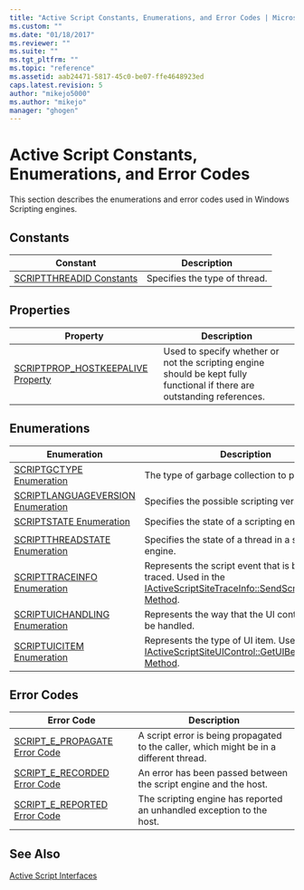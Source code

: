 ```yaml
---
title: "Active Script Constants, Enumerations, and Error Codes | Microsoft Docs"
ms.custom: ""
ms.date: "01/18/2017"
ms.reviewer: ""
ms.suite: ""
ms.tgt_pltfrm: ""
ms.topic: "reference"
ms.assetid: aab24471-5817-45c0-be07-ffe4648923ed
caps.latest.revision: 5
author: "mikejo5000"
ms.author: "mikejo"
manager: "ghogen"
---
```

# Active Script Constants, Enumerations, and Error Codes
This section describes the enumerations and error codes used in Windows Scripting engines.  
  
## Constants  
  
|Constant|Description|  
|--------------|-----------------|  
|[SCRIPTTHREADID Constants](../../winscript/reference/scriptthreadid-constants.md)|Specifies the type of thread.|  
  
## Properties  
  
|Property|Description|  
|--------------|-----------------|  
|[SCRIPTPROP_HOSTKEEPALIVE Property](../../winscript/reference/scriptprop-hostkeepalive-property.md)|Used to specify whether or not the scripting engine should be kept fully functional if there are outstanding references.|  
  
## Enumerations  
  
|Enumeration|Description|  
|-----------------|-----------------|  
|[SCRIPTGCTYPE Enumeration](../../winscript/reference/scriptgctype-enumeration.md)|The type of garbage collection to perform.|  
|[SCRIPTLANGUAGEVERSION Enumeration](../../winscript/reference/scriptlanguageversion-enumeration.md)|Specifies the possible scripting versions.|  
|[SCRIPTSTATE Enumeration](../../winscript/reference/scriptstate-enumeration.md)|Specifies the state of a scripting engine.|  
|||  
|[SCRIPTTHREADSTATE Enumeration](../../winscript/reference/scriptthreadstate-enumeration.md)|Specifies the state of a thread in a scripting engine.|  
|[SCRIPTTRACEINFO Enumeration](../../winscript/reference/scripttraceinfo-enumeration.md)|Represents the script event that is being traced. Used in the [IActiveScriptSiteTraceInfo::SendScriptTraceInfo Method](../../winscript/reference/iactivescriptsitetraceinfo-sendscripttraceinfo-method.md).|  
|[SCRIPTUICHANDLING Enumeration](../../winscript/reference/scriptuichandling-enumeration.md)|Represents the way that the UI control should be handled.|  
|[SCRIPTUICITEM Enumeration](../../winscript/reference/scriptuicitem-enumeration.md)|Represents the type of UI item. Used in the [IActiveScriptSiteUIControl::GetUIBehavior Method](../../winscript/reference/iactivescriptsiteuicontrol-getuibehavior-method.md).|  
  
## Error Codes  
  
|Error Code|Description|  
|----------------|-----------------|  
|[SCRIPT_E_PROPAGATE Error Code](../../winscript/reference/script-e-propagate-error-code.md)|A script error is being propagated to the caller, which might be in a different thread.|  
|[SCRIPT_E_RECORDED Error Code](../../winscript/reference/script-e-recorded-error-code.md)|An error has been passed between the script engine and the host.|  
|[SCRIPT_E_REPORTED Error Code](../../winscript/reference/script-e-reported-error-code.md)|The scripting engine has reported an unhandled exception to the host.|  
  
## See Also  
 [Active Script Interfaces](../../winscript/reference/active-script-interfaces.md)